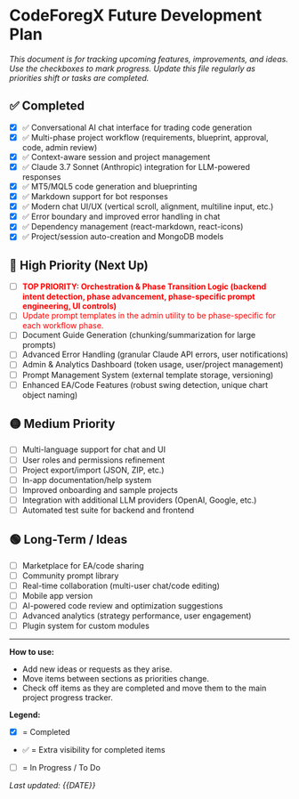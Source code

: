 # CodeForegX Future Development Plan

_This document is for tracking upcoming features, improvements, and ideas. Use the checkboxes to mark progress. Update this file regularly as priorities shift or tasks are completed._

## ✅ Completed
- [x] ✅ Conversational AI chat interface for trading code generation
- [x] ✅ Multi-phase project workflow (requirements, blueprint, approval, code, admin review)
- [x] ✅ Context-aware session and project management
- [x] ✅ Claude 3.7 Sonnet (Anthropic) integration for LLM-powered responses
- [x] ✅ MT5/MQL5 code generation and blueprinting
- [x] ✅ Markdown support for bot responses
- [x] ✅ Modern chat UI/UX (vertical scroll, alignment, multiline input, etc.)
- [x] ✅ Error boundary and improved error handling in chat
- [x] ✅ Dependency management (react-markdown, react-icons)
- [x] ✅ Project/session auto-creation and MongoDB models

## 🚩 High Priority (Next Up)
- [ ] <span style="color: red; font-weight: bold;">TOP PRIORITY: Orchestration & Phase Transition Logic (backend intent detection, phase advancement, phase-specific prompt engineering, UI controls)</span>
- [ ] <span style="color: red;">Update prompt templates in the admin utility to be phase-specific for each workflow phase.</span>
- [ ] Document Guide Generation (chunking/summarization for large prompts)
- [ ] Advanced Error Handling (granular Claude API errors, user notifications)
- [ ] Admin & Analytics Dashboard (token usage, user/project management)
- [ ] Prompt Management System (external template storage, versioning)
- [ ] Enhanced EA/Code Features (robust swing detection, unique chart object naming)

## 🟡 Medium Priority
- [ ] Multi-language support for chat and UI
- [ ] User roles and permissions refinement
- [ ] Project export/import (JSON, ZIP, etc.)
- [ ] In-app documentation/help system
- [ ] Improved onboarding and sample projects
- [ ] Integration with additional LLM providers (OpenAI, Google, etc.)
- [ ] Automated test suite for backend and frontend

## 🟢 Long-Term / Ideas
- [ ] Marketplace for EA/code sharing
- [ ] Community prompt library
- [ ] Real-time collaboration (multi-user chat/code editing)
- [ ] Mobile app version
- [ ] AI-powered code review and optimization suggestions
- [ ] Advanced analytics (strategy performance, user engagement)
- [ ] Plugin system for custom modules

---

**How to use:**
- Add new ideas or requests as they arise.
- Move items between sections as priorities change.
- Check off items as they are completed and move them to the main project progress tracker.

**Legend:**
- [x] = Completed
- ✅ = Extra visibility for completed items
- [ ] = In Progress / To Do

_Last updated: {{DATE}}_ 